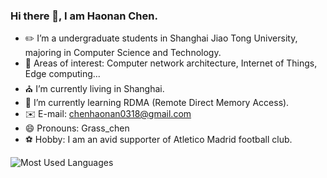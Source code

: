 ### Hi there 👋, I am Haonan Chen.

- ✏️ I’m a undergraduate students in Shanghai Jiao Tong University, majoring in Computer Science and Technology.
- 📜 Areas of interest: Computer network architecture, Internet of Things, Edge computing...
- ⛪ I’m currently living in Shanghai. 
- 🌱 I’m currently learning RDMA (Remote Direct Memory Access).
- ✉️ E-mail: chenhaonan0318@gmail.com
- 😄 Pronouns: Grass_chen
- ⚽ Hobby: I am an avid supporter of Atletico Madrid football club.

![Most Used Languages](https://github-readme-stats.vercel.app/api/top-langs/?username=chn0318&theme=dark&layout=compact)

